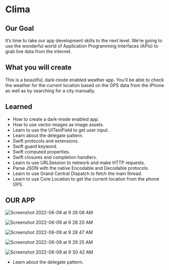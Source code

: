 #  Clima

## Our Goal

It’s time to take our app development skills to the next level. We’re going to use the wonderful world of Application Programming Interfaces (APIs) to grab live data from the internet.


## What you will create

This is a beautiful, dark-mode enabled weather app. You'll be able to check the weather for the current location based on the GPS data from the iPhone as well as by searching for a city manually. 

## Learned

* How to create a dark-mode enabled app.
* How to use vector images as image assets.
* Learn to use the UITextField to get user input. 
* Learn about the delegate pattern.
* Swift protocols and extensions. 
* Swift guard keyword. 
* Swift computed properties.
* Swift closures and completion handlers.
* Learn to use URLSession to network and make HTTP requests.
* Parse JSON with the native Encodable and Decodable protocols. 
* Learn to use Grand Central Dispatch to fetch the main thread.
* Learn to use Core Location to get the current location from the phone GPS. 


<h2>OUR APP</h2>

![Screenshot 2022-06-09 at 9 28 08 AM](https://user-images.githubusercontent.com/91361896/172761603-9ebe9d87-5a01-478b-98cd-a4d6659bbd24.png)

![Screenshot 2022-06-09 at 9 28 20 AM](https://user-images.githubusercontent.com/91361896/172761616-07b57ac6-b63e-4a91-b368-af61197acdb9.png)

![Screenshot 2022-06-09 at 9 28 47 AM](https://user-images.githubusercontent.com/91361896/172761624-f801ec76-561e-49d6-b020-ecd5738c3bf0.png)

![Screenshot 2022-06-09 at 9 29 25 AM](https://user-images.githubusercontent.com/91361896/172761630-4da73758-1f3a-40bc-90a3-c1dcd816c0b6.png)

![Screenshot 2022-06-09 at 9 30 42 AM](https://user-images.githubusercontent.com/91361896/172761642-6d09f531-af42-448d-9ff2-f0832cce51f8.png)


* Learn about the delegate pattern.

